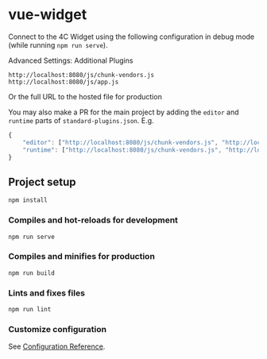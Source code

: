 # vue-widget

Connect to the 4C Widget using the following configuration in debug mode (while running `npm run serve`).

Advanced Settings: Additional Plugins

```
http://localhost:8080/js/chunk-vendors.js
http://localhost:8080/js/app.js
```

Or the full URL to the hosted file for production

You may also make a PR for the main project by adding the `editor` and
`runtime` parts of `standard-plugins.json`. E.g.

```javascript
{
    "editor": ["http://localhost:8080/js/chunk-vendors.js", "http://localhost:8080/js/app.js"],
    "runtime": ["http://localhost:8080/js/chunk-vendors.js", "http://localhost:8080/js/app.js"]
}
```

## Project setup

```
npm install
```

### Compiles and hot-reloads for development

```
npm run serve
```

### Compiles and minifies for production

```
npm run build
```

### Lints and fixes files

```
npm run lint
```

### Customize configuration

See [Configuration Reference](https://cli.vuejs.org/config/).
